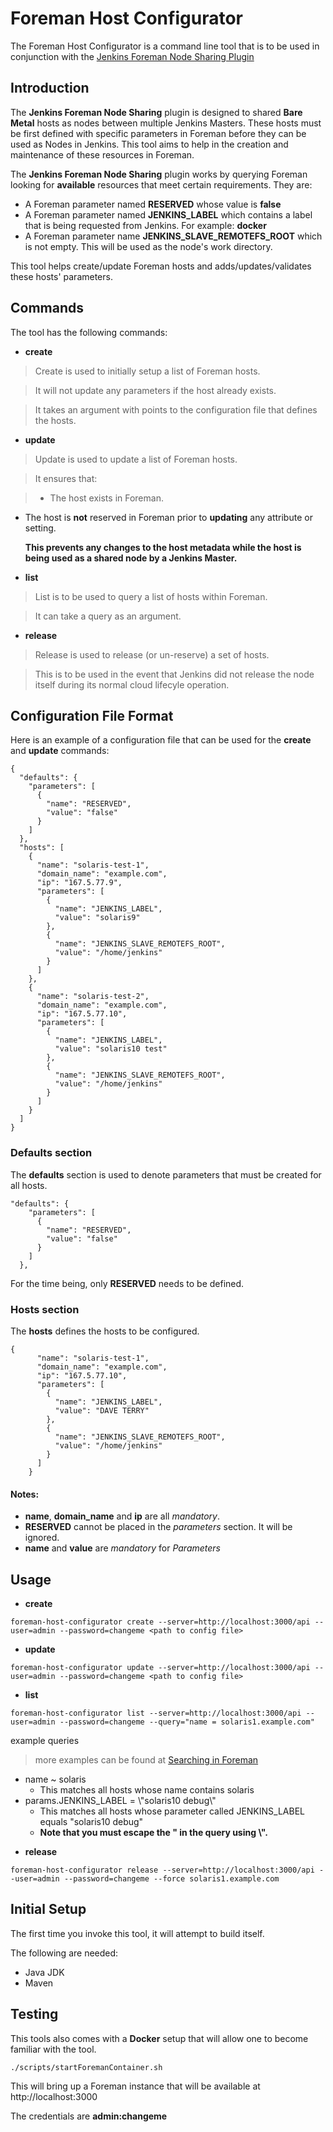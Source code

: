 # Foreman Host Configurator

The Foreman Host Configurator is a command line tool that is to be used in conjunction with the [Jenkins Foreman Node Sharing Plugin](https://wiki.jenkins-ci.org/display/JENKINS/Foreman+Node+Sharing+Plugin)

## Introduction

The **Jenkins Foreman Node Sharing** plugin is designed to shared **Bare Metal** hosts as nodes between multiple Jenkins Masters. These hosts must be first defined with specific parameters in Foreman before they can be used as Nodes in Jenkins. This tool aims to help in the creation and maintenance of these resources in Foreman.

The **Jenkins Foreman Node Sharing** plugin works by querying Foreman looking for **available** resources that meet certain requirements. They are:

- A Foreman parameter named **RESERVED** whose value is **false**
- A Foreman parameter named **JENKINS_LABEL** which contains a label that is being requested from Jenkins. For example: **docker**
- A Foreman parameter name **JENKINS_SLAVE_REMOTEFS_ROOT** which is not empty. This will be used as the node's work directory.

This tool helps create/update Foreman hosts and adds/updates/validates these hosts' parameters.

## Commands

The tool has the following commands:

- **create**

> Create is used to initially setup a list of Foreman hosts.

> It will not update any parameters if the host already exists.

> It takes an argument with points to the configuration file that defines the hosts.

- **update**

> Update is used to update a list of Foreman hosts.

> It ensures that:

> - The host exists in Foreman.
- The host is **not** reserved in Foreman prior to **updating** any attribute or setting.

  **__This prevents any changes to the host metadata while the host is being used as a shared node by a Jenkins Master.__**

- **list**

> List is to be used to query a list of hosts within Foreman.

> It can take a query as an argument.

- **release**

> Release is used to release (or un-reserve) a set of hosts.

> This is to be used in the event that Jenkins did not release the node itself during its normal cloud lifecyle operation.

## Configuration File Format

Here is an example of a configuration file that can be used for the **create** and **update** commands:

```
{
  "defaults": {
    "parameters": [
      {
        "name": "RESERVED",
        "value": "false"
      }
    ]
  },
  "hosts": [
    {
      "name": "solaris-test-1",
      "domain_name": "example.com",
      "ip": "167.5.77.9",
      "parameters": [
        {
          "name": "JENKINS_LABEL",
          "value": "solaris9"
        },
        {
          "name": "JENKINS_SLAVE_REMOTEFS_ROOT",
          "value": "/home/jenkins"
        }
      ]
    },
    {
      "name": "solaris-test-2",
      "domain_name": "example.com",
      "ip": "167.5.77.10",
      "parameters": [
        {
          "name": "JENKINS_LABEL",
          "value": "solaris10 test"
        },
        {
          "name": "JENKINS_SLAVE_REMOTEFS_ROOT",
          "value": "/home/jenkins"
        }
      ]
    }
  ]
}
```

### Defaults section

The **defaults** section is used to denote parameters that must be created for all hosts.

```
"defaults": {
    "parameters": [
      {
        "name": "RESERVED",
        "value": "false"
      }
    ]
  },
```

For the time being, only **RESERVED** needs to be defined.

### Hosts section

The **hosts** defines the hosts to be configured.

```
{
      "name": "solaris-test-1",
      "domain_name": "example.com",
      "ip": "167.5.77.10",
      "parameters": [
        {
          "name": "JENKINS_LABEL",
          "value": "DAVE TERRY"
        },
        {
          "name": "JENKINS_SLAVE_REMOTEFS_ROOT",
          "value": "/home/jenkins"
        }
      ]
    }
```

#### Notes:

* **name**, **domain_name** and **ip** are all _mandatory_.
* **RESERVED** cannot be placed in the *parameters* section. It will be ignored.
* **name** and **value** are *mandatory* for *Parameters*

## Usage

* **create**

```
foreman-host-configurator create --server=http://localhost:3000/api --user=admin --password=changeme <path to config file>
```

* **update**

```
foreman-host-configurator update --server=http://localhost:3000/api --user=admin --password=changeme <path to config file>
```

* **list**

```
foreman-host-configurator list --server=http://localhost:3000/api --user=admin --password=changeme --query="name = solaris1.example.com"
```

example queries

> more examples can be found at [Searching in Foreman](https://theforeman.org/manuals/1.14/index.html#4.1.5Searching)

- name ~ solaris
  - This matches all hosts whose name contains solaris
- params.JENKINS_LABEL = \\"solaris10 debug\\"
  - This matches all hosts whose parameter called JENKINS_LABEL equals "solaris10 debug"
  - **Note that you must escape the \" in the query using \\".**

* **release**

```
foreman-host-configurator release --server=http://localhost:3000/api --user=admin --password=changeme --force solaris1.example.com
```

## Initial Setup

The first time you invoke this tool, it will attempt to build itself.

The following are needed:

- Java JDK
- Maven

## Testing

This tools also comes with a **Docker** setup that will allow one to become familiar with the tool.

```
./scripts/startForemanContainer.sh
```

This will bring up a Foreman instance that will be available at http://localhost:3000

The credentials are **admin:changeme**

